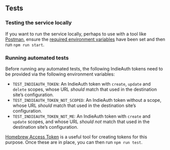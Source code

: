 ## Tests

### Testing the service locally

If you want to run the service locally, perhaps to use with a tool like [Postman](https://www.getpostman.com/), ensure the [required environment variables](https://paulrobertlloyd.github.io/indiekit/deploy) have been set and then run `npm run start`.

### Running automated tests

Before running any automated tests, the following IndieAuth tokens need to be provided via the following environment variables:

* `TEST_INDIEAUTH_TOKEN`: An IndieAuth token with `create`, `update` and `delete` scopes, whose URL *should* match that used in the destination site’s configuration.
* `TEST_INDIEAUTH_TOKEN_NOT_SCOPED`: An IndieAuth token without a scope, whose URL *should* match that used in the destination site’s configuration.
* `TEST_INDIEAUTH_TOKEN_NOT_ME`: An IndieAuth token with `create` and `update` scopes, and whose URL *should not* match that used in the destination site’s configuration.

[Homebrew Access Token](https://gimme-a-token.5eb.nl) is a useful tool for creating tokens for this purpose. Once these are in place, you can then run `npm run test`.
